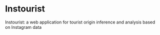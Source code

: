 # Instourist
Instourist: a web application for tourist origin inference and analysis based on Instagram data

